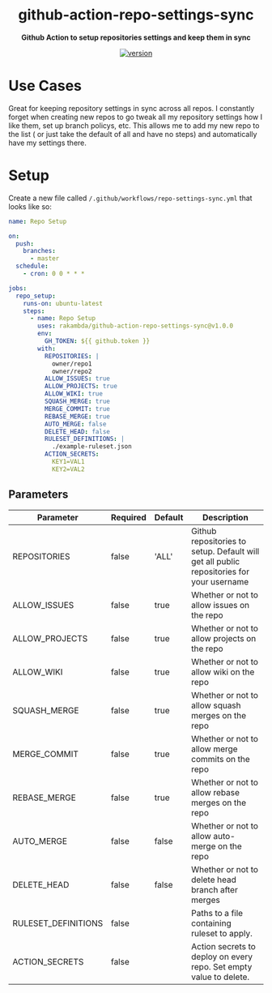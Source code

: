 <h1 align="center">github-action-repo-settings-sync</h1>


<div align="center">

<b>Github Action to setup repositories settings and keep them in sync</b>

[![version](https://img.shields.io/github/v/release/rakambda/github-action-repo-settings-sync)](https://img.shields.io/github/v/release/rakambda/github-action-repo-settings-sync)

</div>

# Use Cases

Great for keeping repository settings in sync across all repos. I constantly forget when creating new repos to go tweak
all my repository settings how I like them, set up branch policys, etc. This allows me to add my new repo to the list (
or just take the default of all and have no steps) and automatically have my settings there.

# Setup

Create a new file called `/.github/workflows/repo-settings-sync.yml` that looks like so:

```yaml
name: Repo Setup

on:
  push:
    branches:
      - master
  schedule:
    - cron: 0 0 * * *

jobs:
  repo_setup:
    runs-on: ubuntu-latest
    steps:
      - name: Repo Setup
        uses: rakambda/github-action-repo-settings-sync@v1.0.0
        env:
          GH_TOKEN: ${{ github.token }}
        with:
          REPOSITORIES: |
            owner/repo1
            owner/repo2
          ALLOW_ISSUES: true
          ALLOW_PROJECTS: true
          ALLOW_WIKI: true
          SQUASH_MERGE: true
          MERGE_COMMIT: true
          REBASE_MERGE: true
          AUTO_MERGE: false
          DELETE_HEAD: false
          RULESET_DEFINITIONS: |
            ./example-ruleset.json
          ACTION_SECRETS:
            KEY1=VAL1
            KEY2=VAL2
```

## Parameters

| Parameter           | Required | Default | Description                                                                              |
|---------------------|----------|---------|------------------------------------------------------------------------------------------|
| REPOSITORIES        | false    | 'ALL'   | Github repositories to setup. Default will get all public repositories for your username |
| ALLOW_ISSUES        | false    | true    | Whether or not to allow issues on the repo                                               |
| ALLOW_PROJECTS      | false    | true    | Whether or not to allow projects on the repo                                             |
| ALLOW_WIKI          | false    | true    | Whether or not to allow wiki on the repo                                                 |
| SQUASH_MERGE        | false    | true    | Whether or not to allow squash merges on the repo                                        |
| MERGE_COMMIT        | false    | true    | Whether or not to allow merge commits on the repo                                        |
| REBASE_MERGE        | false    | true    | Whether or not to allow rebase merges on the repo                                        |
| AUTO_MERGE          | false    | false   | Whether or not to allow auto-merge on the repo                                           |
| DELETE_HEAD         | false    | false   | Whether or not to delete head branch after merges                                        |
| RULESET_DEFINITIONS | false    |         | Paths to a file containing ruleset to apply.                                             |
| ACTION_SECRETS      | false    |         | Action secrets to deploy on every repo. Set empty value to delete.                       |
